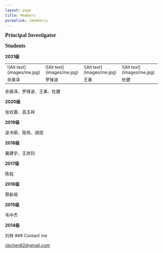 ```yaml
---
layout: page
title: Members
permalink: /members/
---
```


**<font size=4 face='Times New Roman'>Principal Investigator</font>**
  

**<font size=4 face='Times New Roman'>Students</font>**
<p><b>2021级</b></p>
<table>
    <tr>
        <td>![Alt text](images/me.jpg)</td>
		<td>![Alt text](images/me.jpg)</td>
		<td>![Alt text](images/me.jpg)</td>
		<td>![Alt text](images/me.jpg)</td>
    </tr>
	<tr>
        <td>余昊泽</td>
		<td>罗锋波</td>
		<td>王勇</td>
		<td>杜健</td>
    </tr>
</table>
余昊泽、罗锋波、王勇、杜健
<p><b>2020级</b></p>
张欢嘉、高玉祥
<p><b>2019级</b></p>
梁书荣、陈玲、胡煜
<p><b>2018级</b></p>
冀建宇、王彦钧
<p><b>2017级</b></p>
陈程
<p><b>2016级</b></p>
蔡新闻
<p><b>2015级</b></p>
韦中杰
<p><b>2014级</b></p>
刘祥
### Contact me

[xbchen82@gmail.com](mailto:xbchen82@gmail.com)